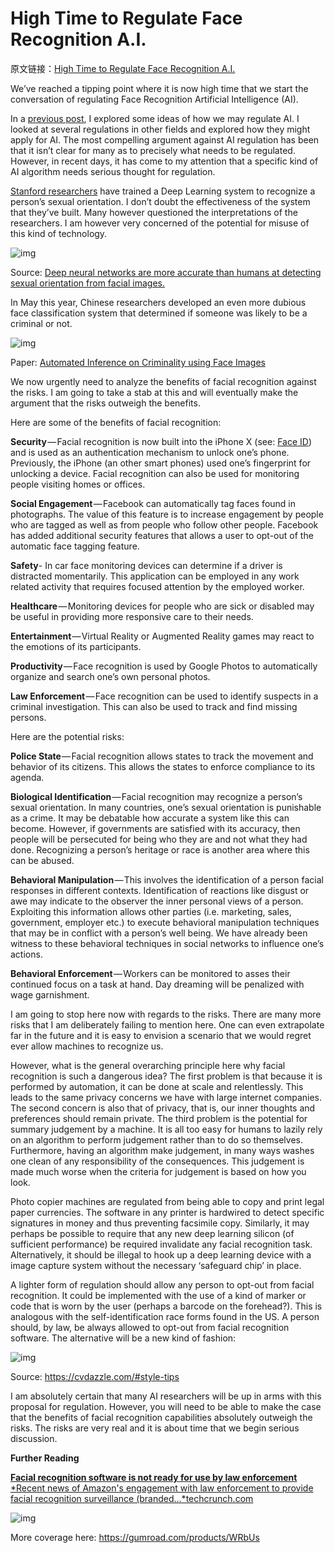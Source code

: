 # High Time to Regulate Face Recognition A.I.

原文链接：[High Time to Regulate Face Recognition A.I.](https://medium.com/intuitionmachine/high-time-to-begin-regulation-of-face-recognition-a-i-f4a92ee40165?from=hackcv&hmsr=hackcv.com)

We’ve reached a tipping point where it is now high time that we start the conversation of regulating Face Recognition Artificial Intelligence (AI).

In a [previous post](https://medium.com/intuitionmachine/how-to-regulate-artificial-intelligence-10725701043b), I explored some ideas of how we may regulate AI. I looked at several regulations in other fields and explored how they might apply for AI. The most compelling argument against AI regulation has been that it isn’t clear for many as to precisely what needs to be regulated. However, in recent days, it has come to my attention that a specific kind of AI algorithm needs serious thought for regulation.

[Stanford researchers](https://osf.io/zn79k/) have trained a Deep Learning system to recognize a person’s sexual orientation. I don’t doubt the effectiveness of the system that they’ve built. Many however questioned the interpretations of the researchers. I am however very concerned of the potential for misuse of this kind of technology.



![img](https://cdn-images-1.medium.com/max/800/1*5VhzZSfzf-ETGjy7fx-abQ.jpeg)

Source: [Deep neural networks are more accurate than humans at detecting sexual orientation from facial images.](https://osf.io/zn79k/)

In May this year, Chinese researchers developed an even more dubious face classification system that determined if someone was likely to be a criminal or not.



![img](https://cdn-images-1.medium.com/max/800/1*EEhfnjTH_nNHDwiXwwby8g.jpeg)

Paper: [Automated Inference on Criminality using Face Images](https://arxiv.org/pdf/1611.04135.pdf)

We now urgently need to analyze the benefits of facial recognition against the risks. I am going to take a stab at this and will eventually make the argument that the risks outweigh the benefits.

Here are some of the benefits of facial recognition:

**Security** — Facial recognition is now built into the iPhone X (see: [Face ID](https://www.wired.com/story/iphone-x-faceid-security/)) and is used as an authentication mechanism to unlock one’s phone. Previously, the iPhone (an other smart phones) used one’s fingerprint for unlocking a device. Facial recognition can also be used for monitoring people visiting homes or offices.

**Social Engagement** — Facebook can automatically tag faces found in photographs. The value of this feature is to increase engagement by people who are tagged as well as from people who follow other people. Facebook has added additional security features that allows a user to opt-out of the automatic face tagging feature.

**Safety**- In car face monitoring devices can determine if a driver is distracted momentarily. This application can be employed in any work related activity that requires focused attention by the employed worker.

**Healthcare** — Monitoring devices for people who are sick or disabled may be useful in providing more responsive care to their needs.

**Entertainment** — Virtual Reality or Augmented Reality games may react to the emotions of its participants.

**Productivity** — Face recognition is used by Google Photos to automatically organize and search one’s own personal photos.

**Law Enforcement** — Face recognition can be used to identify suspects in a criminal investigation. This can also be used to track and find missing persons.

Here are the potential risks:

**Police State** — Facial recognition allows states to track the movement and behavior of its citizens. This allows the states to enforce compliance to its agenda.

**Biological Identification** — Facial recognition may recognize a person’s sexual orientation. In many countries, one’s sexual orientation is punishable as a crime. It may be debatable how accurate a system like this can become. However, if governments are satisfied with its accuracy, then people will be persecuted for being who they are and not what they had done. Recognizing a person’s heritage or race is another area where this can be abused.

**Behavioral Manipulation** — This involves the identification of a person facial responses in different contexts. Identification of reactions like disgust or awe may indicate to the observer the inner personal views of a person. Exploiting this information allows other parties (i.e. marketing, sales, government, employer etc.) to execute behavioral manipulation techniques that may be in conflict with a person’s well being. We have already been witness to these behavioral techniques in social networks to influence one’s actions.

**Behavioral Enforcement** — Workers can be monitored to asses their continued focus on a task at hand. Day dreaming will be penalized with wage garnishment.

I am going to stop here now with regards to the risks. There are many more risks that I am deliberately failing to mention here. One can even extrapolate far in the future and it is easy to envision a scenario that we would regret ever allow machines to recognize us.

However, what is the general overarching principle here why facial recognition is such a dangerous idea? The first problem is that because it is performed by automation, it can be done at scale and relentlessly. This leads to the same privacy concerns we have with large internet companies. The second concern is also that of privacy, that is, our inner thoughts and preferences should remain private. The third problem is the potential for summary judgement by a machine. It is all too easy for humans to lazily rely on an algorithm to perform judgement rather than to do so themselves. Furthermore, having an algorithm make judgement, in many ways washes one clean of any responsibility of the consequences. This judgement is made much worse when the criteria for judgement is based on how you look.

Photo copier machines are regulated from being able to copy and print legal paper currencies. The software in any printer is hardwired to detect specific signatures in money and thus preventing facsimile copy. Similarly, it may perhaps be possible to require that any new deep learning silicon (of sufficient performance) be required invalidate any facial recognition task. Alternatively, it should be illegal to hook up a deep learning device with a image capture system without the necessary ‘safeguard chip’ in place.

A lighter form of regulation should allow any person to opt-out from facial recognition. It could be implemented with the use of a kind of marker or code that is worn by the user (perhaps a barcode on the forehead?). This is analogous with the self-identification race forms found in the US. A person should, by law, be always allowed to opt-out from facial recognition software. The alternative will be a new kind of fashion:



![img](https://cdn-images-1.medium.com/max/800/1*r1N9X-eFEUDm2FSibwdJ3g.jpeg)

Source: <https://cvdazzle.com/#style-tips>

I am absolutely certain that many AI researchers will be up in arms with this proposal for regulation. However, you will need to be able to make the case that the benefits of facial recognition capabilities absolutely outweigh the risks. The risks are very real and it is about time that we begin serious discussion.

**Further Reading**

[**Facial recognition software is not ready for use by law enforcement**
*Recent news of Amazon's engagement with law enforcement to provide facial recognition surveillance (branded…*techcrunch.com](https://techcrunch.com/2018/06/25/facial-recognition-software-is-not-ready-for-use-by-law-enforcement/)



![img](https://cdn-images-1.medium.com/max/800/1*j9kar_3vwdJK8twhtmXC0g.png)

More coverage here: <https://gumroad.com/products/WRbUs>